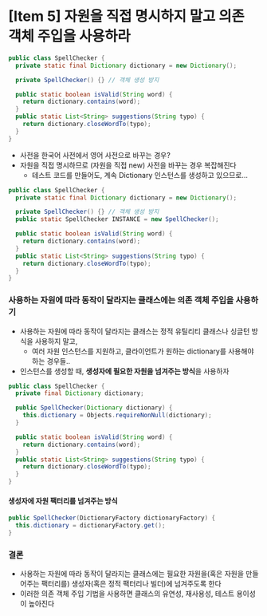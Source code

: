 # [Item 5] 자원을 직접 명시하지 말고 의존 객체 주입을 사용하라

```java
public class SpellChecker {
  private static final Dictionary dictionary = new Dictionary();

  private SpellChecker() {} // 객체 생성 방지

  public static boolean isValid(String word) {
    return dictionary.contains(word);
  }
  public static List<String> suggestions(String typo) {
    return dictionary.closeWordTo(typo);
  }
}
```
- 사전을 한국어 사전에서 영어 사전으로 바꾸는 경우?
- 자원을 직접 명시하므로 (자원을 직접 new) 사전을 바꾸는 경우 복잡해진다
  - 테스트 코드를 만들어도, 계속 Dictionary 인스턴스를 생성하고 있으므로...

```java
public class SpellChecker {
  private static final Dictionary dictionary = new Dictionary();

  private SpellChecker() {} // 객체 생성 방지
  public static SpellChecker INSTANCE = new SpellChecker();

  public static boolean isValid(String word) {
    return dictionary.contains(word);
  }
  public static List<String> suggestions(String typo) {
    return dictionary.closeWordTo(typo);
  }
}
```

### 사용하는 자원에 따라 동작이 달라지는 클래스에는 의존 객체 주입을 사용하기
- 사용하는 자원에 따라 동작이 달라지는 클래스는 정적 유틸리티 클래스나 싱글턴 방식을 사용하지 말고,
  - 여러 자원 인스턴스를 지원하고, 클라이언트가 원하는 dictionary를 사용해야 하는 경우들..
- 인스턴스를 생성할 때, **생성자에 필요한 자원을 넘겨주는 방식**을 사용하자

```java
public class SpellChecker {
  private final Dictionary dictionary;

  public SpellChecker(Dictionary dictionary) {
    this.dictionary = Objects.requireNonNull(dictionary);
  }

  public static boolean isValid(String word) {
    return dictionary.contains(word);
  }
  public static List<String> suggestions(String typo) {
    return dictionary.closeWordTo(typo);
  }
}
```

#### 생성자에 자원 팩터리를 넘겨주는 방식
```java
public SpellChecker(DictionaryFactory dictionaryFactory) {
  this.dictionary = dictionaryFactory.get();
}
```

### 결론
- 사용하는 자원에 따라 동작이 달라지는 클래스에는 필요한 자원을(혹은 자원을 만들어주는 팩터리를) 생성자(혹은 정적 팩터리나 빌더)에 넘겨주도록 한다
- 이러한 의존 객체 주입 기법을 사용하면 클래스의 유연성, 재사용성, 테스트 용이성이 높아진다
